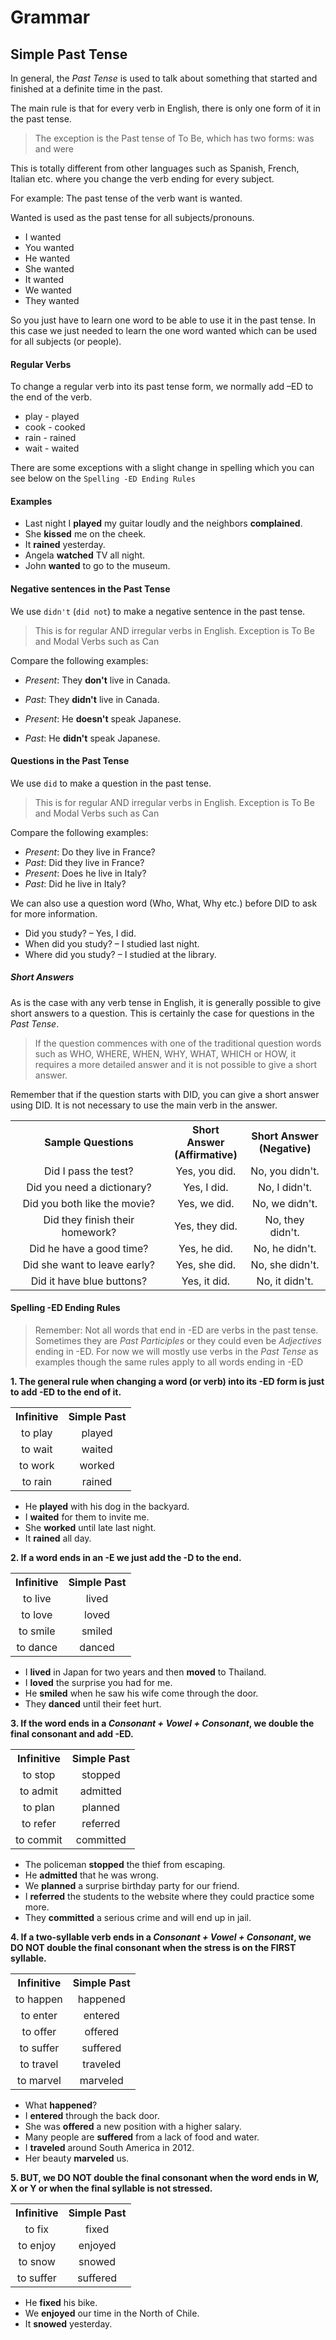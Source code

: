 # Grammar

## Simple Past Tense

In general, the *Past Tense* is used to talk about something that started and finished at a definite time in the past.

The main rule is that for every verb in English, there is only one form of it in the past tense.

>The exception is the Past tense of To Be, which has two forms: was and were

This is totally different from other languages such as Spanish, French, Italian etc. where you change the verb ending for every subject.

For example: The past tense of the verb want is wanted.

Wanted is used as the past tense for all subjects/pronouns.

* I wanted
* You wanted
* He wanted
* She wanted
* It wanted
* We wanted
* They wanted

So you just have to learn one word to be able to use it in the past tense. In this case we just needed to learn the one word wanted which can be used for all subjects (or people).

#### Regular Verbs

To change a regular verb into its past tense form, we normally add –ED to the end of the verb.

* play - played
* cook - cooked
* rain - rained
* wait - waited

There are some exceptions with a slight change in spelling which you can see below on the `Spelling -ED Ending Rules`

#### Examples

* Last night I **played** my guitar loudly and the neighbors **complained**.
* She **kissed** me on the cheek.
* It **rained** yesterday.
* Angela **watched** TV all night.
* John **wanted** to go to the museum.

#### Negative sentences in the Past Tense

We use `didn't` (`did not`) to make a negative sentence in the past tense.

> This is for regular AND irregular verbs in English.
> Exception is To Be and Modal Verbs such as Can

Compare the following examples:

* *Present*: They **don't** live in Canada.
* *Past*: They **didn't** live in Canada.

* *Present*: He **doesn't** speak Japanese.
* *Past*: He **didn't** speak Japanese.

#### Questions in the Past Tense

We use `did` to make a question in the past tense.

> This is for regular AND irregular verbs in English.
> Exception is To Be and Modal Verbs such as Can

Compare the following examples:

* *Present*: Do they live in France?
* *Past*: Did they live in France?
* *Present*: Does he live in Italy?
* *Past*: Did he live in Italy?

We can also use a question word (Who, What, Why etc.) before DID to ask for more information.

* Did you study? – Yes, I did.
* When did you study? – I studied last night.
* Where did you study? – I studied at the library.

##### Short Answers

As is the case with any verb tense in English, it is generally possible to give short answers to a question. This is certainly the case for questions in the *Past Tense*.

> If the question commences with one of the traditional question words such as WHO, WHERE, WHEN, WHY, WHAT, WHICH or HOW, it requires a more detailed answer and it is not possible to give a short answer.

Remember that if the question starts with DID, you can give a short answer using DID. It is not necessary to use the main verb in the answer.

<table>
    <tbody>
        <tr>
            <th><center>Sample Questions</center></th>
            <th><center>Short Answer<br/>(Affirmative)</center></th>
            <th><center>Short Answer<br/>(Negative)</center></th>
        </tr>
        <tr>
            <td><center>Did I pass the test?</center></td>
            <td><center>Yes, you did.</center></td>
            <td><center>No, you didn't.</center></td>
        </tr>
        <tr>
            <td><center>Did you need a dictionary?</center></td>
            <td><center>Yes, I did.</center></td>
            <td><center>No, I didn't.</center></td>
        </tr>
        <tr>
            <td><center>Did you both like the movie?</center></td>
            <td><center>Yes, we did.</center></td>
            <td><center>No, we didn't.</center></td>
        </tr>
        <tr>
            <td><center>Did they finish their homework?</center></td>
            <td><center>Yes, they did.</center></td>
            <td><center>No, they didn't.</center></td>
        </tr>
        <tr>
            <td><center>Did he have a good time?</center></td>
            <td><center>Yes, he did.</center></td>
            <td><center>No, he didn't.</center></td>
        </tr>
        <tr>
            <td><center>Did she want to leave early?</center></td>
            <td><center>Yes, she did.</center></td>
            <td><center>No, she didn't.</center></td>
        </tr>
        <tr>
            <td><center>Did it have blue buttons?</center></td>
            <td><center>Yes, it did.</center></td>
            <td><center>No, it didn't.</center></td>
        </tr>
    </tbody>
</table>

#### Spelling -ED Ending Rules

> Remember: Not all words that end in -ED are verbs in the past tense. Sometimes they are *Past Participles* or they could even be *Adjectives* ending in -ED. For now we will mostly use verbs in the *Past Tense* as examples though the same rules apply to all words ending in -ED

**1. The general rule when changing a word (or verb) into its -ED form is just to add -ED to the end of it.**

<table>
    <tbody>
        <tr>
            <th><center>Infinitive</center></th>
            <th><center>Simple Past</center></th>
        </tr>
        <tr>
            <td><center>to play</center></td>
            <td><center>played</center></td>
        </tr>
        <tr>
            <td><center>to wait</center></td>
            <td><center>waited</center></td>
        </tr>
        <tr>
            <td><center>to work</center></td>
            <td><center>worked</center></td>
        </tr>
        <tr>
            <td><center>to rain</center></td>
            <td><center>rained</center></td>
        </tr>
    </tbody>
</table>

* He **played** with his dog in the backyard.
* I **waited** for them to invite me.
* She **worked** until late last night.
* It **rained** all day.

**2. If a word ends in an -E we just add the -D to the end.**

<table>
    <tbody>
        <tr>
            <th><center>Infinitive</center></th>
            <th><center>Simple Past</center></th>
        </tr>
        <tr>
            <td><center>to live</center></td>
            <td><center>lived</center></td>
        </tr>
        <tr>
            <td><center>to love</center></td>
            <td><center>loved</center></td>
        </tr>
        <tr>
            <td><center>to smile</center></td>
            <td><center>smiled</center></td>
        </tr>
        <tr>
            <td><center>to dance</center></td>
            <td><center>danced</center></td>
        </tr>
    </tbody>
</table>

* I **lived** in Japan for two years and then **moved** to Thailand.
* I **loved** the surprise you had for me.
* He **smiled** when he saw his wife come through the door.
* They **danced** until their feet hurt.

**3. If the word ends in a *Consonant + Vowel + Consonant*, we double the final consonant and add -ED.**

<table>
    <tbody>
        <tr>
            <th><center>Infinitive</center></th>
            <th><center>Simple Past</center></th>
        </tr>
        <tr>
            <td><center>to stop</center></td>
            <td><center>stopped</center></td>
        </tr>
        <tr>
            <td><center>to admit</center></td>
            <td><center>admitted</center></td>
        </tr>
        <tr>
            <td><center>to plan</center></td>
            <td><center>planned</center></td>
        </tr>
        <tr>
            <td><center>to refer</center></td>
            <td><center>referred</center></td>
        </tr>
        <tr>
            <td><center>to commit</center></td>
            <td><center>committed</center></td>
        </tr>
    </tbody>
</table>

* The policeman **stopped** the thief from escaping.
* He **admitted** that he was wrong.
* We **planned** a surprise birthday party for our friend.
* I **referred** the students to the website where they could practice some more.
* They **committed** a serious crime and will end up in jail.

**4. If a two-syllable verb ends in a *Consonant + Vowel + Consonant*, we DO NOT double the final consonant when the stress is on the FIRST syllable.**

<table>
    <tbody>
        <tr>
            <th><center>Infinitive</center></th>
            <th><center>Simple Past</center></th>
        </tr>
        <tr>
            <td><center>to happen</center></td>
            <td><center>happened</center></td>
        </tr>
        <tr>
            <td><center>to enter</center></td>
            <td><center>entered</center></td>
        </tr>
        <tr>
            <td><center>to offer</center></td>
            <td><center>offered</center></td>
        </tr>
        <tr>
            <td><center>to suffer</center></td>
            <td><center>suffered</center></td>
        </tr>
        <tr>
            <td><center>to travel</center></td>
            <td><center>traveled</center></td>
        </tr>
        <tr>
            <td><center>to marvel</center></td>
            <td><center>marveled</center></td>
        </tr>
    </tbody>
</table>

* What **happened**?
* I **entered** through the back door.
* She was **offered** a new position with a higher salary.
* Many people are **suffered** from a lack of food and water.
* I **traveled** around South America in 2012.
* Her beauty **marveled** us.

**5. BUT, we DO NOT double the final consonant when the word ends in W, X or Y or when the final syllable is not stressed.**

<table>
    <tbody>
        <tr>
            <th><center>Infinitive</center></th>
            <th><center>Simple Past</center></th>
        </tr>
        <tr>
            <td><center>to fix</center></td>
            <td><center>fixed</center></td>
        </tr>
        <tr>
            <td><center>to enjoy</center></td>
            <td><center>enjoyed</center></td>
        </tr>
        <tr>
            <td><center>to snow</center></td>
            <td><center>snowed</center></td>
        </tr>
        <tr>
            <td><center>to suffer</center></td>
            <td><center>suffered</center></td>
        </tr>
    </tbody>
</table>

* He **fixed** his bike.
* We **enjoyed** our time in the North of Chile.
* It **snowed** yesterday.